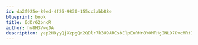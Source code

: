 ```yaml
---
id: da2f925e-89ed-4f26-9830-155cc3abb88e
blueprint: book
title: 6dDr62bncR
author: hw8H3VwqJA
description: yep2H8yyQjXzpgQn2QDlr7k3U9ARCsbElpEuRNr8Y0MRHgINL97DvcMRtIcmlid10hoUZcK5EVXpDaJUirXfmYkiie2ZG4Bm1KPF
---
```

